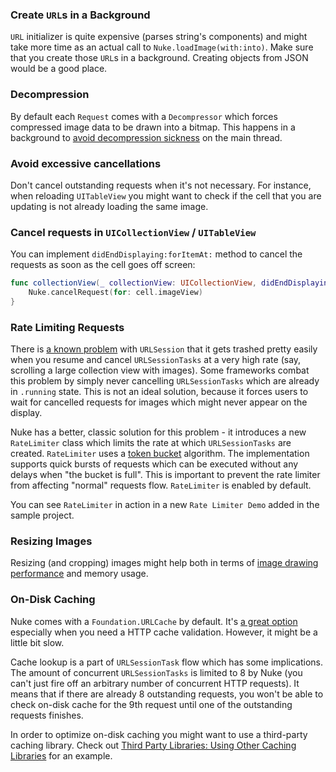### Create `URL`s in a Background

`URL` initializer is quite expensive (parses string's components) and might take more time as an actual call to `Nuke.loadImage(with:into)`. Make sure that you create those `URL`s in a background. Creating objects from JSON would be a good place.

### Decompression

By default each `Request` comes with a `Decompressor` which forces compressed image data to be drawn into a bitmap. This happens in a background to [avoid decompression sickness](https://www.cocoanetics.com/2011/10/avoiding-image-decompression-sickness/) on the main thread.

### Avoid excessive cancellations

Don't cancel outstanding requests when it's not necessary. For instance, when reloading `UITableView` you might want to check if the cell that you are updating is not already loading the same image.

### Cancel requests in `UICollectionView` / `UITableView`

You can implement `didEndDisplaying:forItemAt:` method to cancel the requests as soon as the cell goes off screen:

```swift
func collectionView(_ collectionView: UICollectionView, didEndDisplaying cell: UICollectionViewCell, forItemAt indexPath: IndexPath) {
    Nuke.cancelRequest(for: cell.imageView)
}
```

### Rate Limiting Requests

There is [a known problem](https://github.com/kean/Nuke/issues/59) with `URLSession` that it gets trashed pretty easily when you resume and cancel `URLSessionTasks` at a very high rate (say, scrolling a large collection view with images). Some frameworks combat this problem by simply never cancelling `URLSessionTasks` which are already in `.running` state. This is not an ideal solution, because it forces users to wait for cancelled requests for images which might never appear on the display.

Nuke has a better, classic solution for this problem - it introduces a new `RateLimiter` class which limits the rate at which `URLSessionTasks` are created. `RateLimiter` uses a [token bucket](https://en.wikipedia.org/wiki/Token_bucket) algorithm. The implementation supports quick bursts of requests which can be executed without any delays when "the bucket is full". This is important to prevent the rate limiter from affecting "normal" requests flow. `RateLimiter` is enabled by default.

You can see `RateLimiter` in action in a new `Rate Limiter Demo` added in the sample project.

### Resizing Images

Resizing (and cropping) images might help both in terms of [image drawing performance](https://developer.apple.com/library/content/qa/qa1708/_index.html) and memory usage.

### On-Disk Caching

Nuke comes with a `Foundation.URLCache` by default. It's [a great option](https://kean.github.io/blog/image-caching) especially when you need a HTTP cache validation. However, it might be a little bit slow.

Cache lookup is a part of `URLSessionTask` flow which has some implications. The amount of concurrent `URLSessionTasks` is limited to 8 by Nuke (you can't just fire off an arbitrary number of concurrent HTTP requests). It means that if there are already 8 outstanding requests, you won't be able to check on-disk cache for the 9th request until one of the outstanding requests finishes.

In order to optimize on-disk caching you might want to use a third-party caching library. Check out [Third Party Libraries: Using Other Caching Libraries](https://github.com/kean/Nuke/blob/master/Documentation/Guides/Third%20Party%20Libraries.md#using-other-caching-libraries) for an example.
